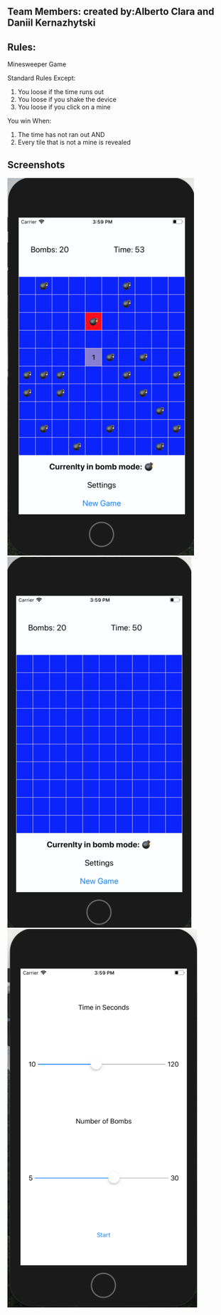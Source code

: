 ## Team Members:  created by:Alberto Clara and Daniil Kernazhytski

## Rules:

Minesweeper Game 

Standard Rules Except:
1. You loose if the time runs out
2. You loose if you shake the device
3. You loose if you click on a mine

You win When:
1. The time has not ran out AND
2. Every tile that is not a mine is revealed 

## Screenshots

![Alt text](/GameOverScreenshot.png "SS1\n")
![Alt text](/GameScreenShot.png "SS2\n")
![Alt text](/MenuScreenShot.png "SS3" )
